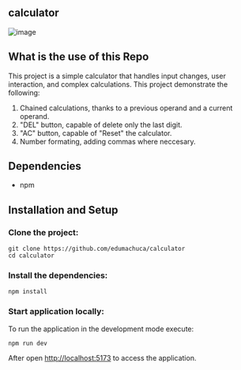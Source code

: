 ## calculator

![image](https://github.com/edumachuca/calculator/assets/115632127/1bda1946-8654-4d4c-806c-ecbf19a17588)

## What is the use of this Repo

This project is a simple calculator that handles input changes, user interaction, and complex calculations.
This project demonstrate the following:

1. Chained calculations, thanks to a previous operand and a current operand.
2. "DEL" button, capable of delete only the last digit.
3. "AC" button, capable of "Reset" the calculator.
4. Number formating, adding commas where neccesary.

## Dependencies

- npm

## Installation and Setup

### Clone the project:

    git clone https://github.com/edumachuca/calculator
    cd calculator

### Install the dependencies:

    npm install

### Start application locally:

To run the application in the development mode execute:

    npm run dev

After open [http://localhost:5173](http://localhost:5173) to access the application.
